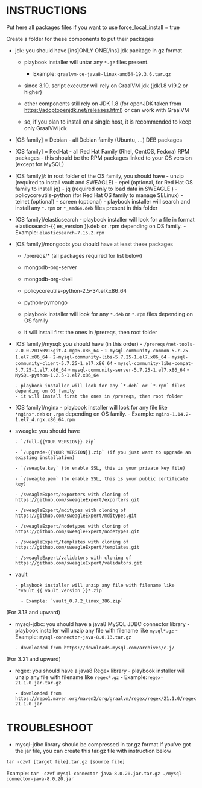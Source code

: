 # INSTRUCTIONS

Put here all packages files if you want to use force_local_install = true

Create a folder for these components to put their packages

- jdk: you should have [ins]ONLY ONE[/ins] jdk package in gz format
  - playbook installer will untar any `*.gz` files present.
    - Example: `graalvm-ce-java8-linux-amd64-19.3.6.tar.gz`

  - since 3.10, script executor will rely on GraalVM jdk (jdk1.8 v19.2 or higher)
  - other components still rely on JDK 1.8 (for openJDK taken from https://adoptopenjdk.net/releases.html) or can work with GraalVM
  - so, if you plan to install on a single host, it is recommended to keep only GraalVM jdk

- [OS family] = Debian
      - all Debian family (Ubuntu, ...) DEB packages

- [OS family] = RedHat
      - all Red Hat Family (Rhel, CentOS, Fedora) RPM packages
      - this should be the RPM packages linked to your OS version (except for MySQL)

- [OS family]/: in root folder of the OS family, you should have
      - unzip (required to install vault and SWEAGLE)
      - epel (optional, for Red Hat OS family to install jq)
      - jq (required only to load data in SWEAGLE )
      - policycoreutils-python (for Red Hat OS family to manage SELinux)
      - telnet (optional)
      - screen (optional)
      - playbook installer will search and install any `*.rpm` or `*_amd64.deb` files present in this folder

- [OS family]/elasticsearch
      - playbook installer will look for a file in format elasticsearch-{{ es_version }}.deb or .rpm depending on OS family.
        - Example: `elasticsearch-7.15.2.rpm`

- [OS family]/mongodb: you should have at least these packages
  - /prereqs/* (all packages required for list below)
  - mongodb-org-server
  - mongodb-org-shell
  - policycoreutils-python-2.5-34.el7.x86_64
  - python-pymongo

  - playbook installer will look for any `*.deb` or `*.rpm` files depending on OS family
  - it will install first the ones in /prereqs, then root folder

- [OS family]/mysql: you should have (in this order)
      - `/prereqs/net-tools-2.0-0.20150915git.4.mga6.x86_64`
      - `1-mysql-community-common-5.7.25-1.el7.x86_64`
      - `2-mysql-community-libs-5.7.25-1.el7.x86_64`
      - `mysql-community-client-5.7.25-1.el7.x86_64`
      - `mysql-community-libs-compat-5.7.25-1.el7.x86_64`
      - `mysql-community-server-5.7.25-1.el7.x86_64`
      - `MySQL-python-1.2.5-1.el7.x86_64`

      - playbook installer will look for any `*.deb` or `*.rpm` files depending on OS family
      - it will install first the ones in /prereqs, then root folder

- [OS family]/nginx
      - playbook installer will look for any file like `*nginx*.deb` or `.rpm` depending on OS family.
        - Example: `nginx-1.14.2-1.el7_4.ngx.x86_64.rpm`

- sweagle: you should have

      - `/full-{{YOUR VERSION}}.zip`

      - `/upgrade-{{YOUR VERSION}}.zip` (if you just want to upgrade an existing installation)

      - `/sweagle.key` (to enable SSL, this is your private key file)

      - `/sweagle.pem` (to enable SSL, this is your public certificate key)

      - /sweagleExpert/exporters with cloning of https://github.com/sweagleExpert/exporters.git

      - /sweagleExpert/mditypes with cloning of https://github.com/sweagleExpert/mditypes.git

      - /sweagleExpert/nodetypes with cloning of https://github.com/sweagleExpert/nodetypes.git

      - /sweagleExpert/templates with cloning of https://github.com/sweagleExpert/templates.git

      - /sweagleExpert/validators with cloning of https://github.com/sweagleExpert/validators.git


- vault

      - playbook installer will unzip any file with filename like `*vault_{{ vault_version }}*.zip`

        - Example: `vault_0.7.2_linux_386.zip`


(For 3.13 and upward)
- mysql-jdbc: you should have a java8 MySQL JDBC connector library
      - playbook installer will unzip any file with filename like `mysql*.gz`
        - Example: `mysql-connector-java-8.0.13.tar.gz`

      - downloaded from https://downloads.mysql.com/archives/c-j/


(For 3.21 and upward)
- regex: you should have a java8 Regex library
      - playbook installer will unzip any file with filename like `regex*.gz`
        - Example:`regex-21.1.0.jar.tar.gz`

      - downloaded from https://repo1.maven.org/maven2/org/graalvm/regex/regex/21.1.0/regex-21.1.0.jar


# TROUBLESHOOT

- mysql-jdbc library should be compressed in tar.gz format
If you've got the jar file, you can create this tar.gz file with instruction below

`tar -czvf [target file].tar.gz [source file]`

Example: `tar -czvf mysql-connector-java-8.0.20.jar.tar.gz ./mysql-connector-java-8.0.20.jar`
